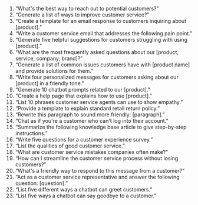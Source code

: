 1. “What's the best way to reach out to potential customers?”
2. “Generate a list of ways to improve customer service?”
3. “Create a template for an email response to customers inquiring about [product].”
4. “Write a customer service email that addresses the following pain point.”
5. “Generate five helpful suggestions for customers struggling with using [product].”
6. “What are the most frequently asked questions about our [product, service, company, brand]?”
7. “Generate a list of common issues customers have with [product name] and provide solutions for them.”
8. “Write four personalized messages for customers asking about our [product] in a friendly tone.”
9. “Generate 10 chatbot prompts related to our [product].”
10. “Create a help page that explains how to use [product].”
11. “List 10 phrases customer service agents can use to show empathy.”
12. “Provide a template to explain standard retail return policy.”
13. “Rewrite this paragraph to sound more friendly: [paragraph].”
14. “Chat as if you're a customer who can't log into their account.”
15. “Summarize the following knowledge base article to give step-by-step instructions.”
16. “Write five questions for a customer experience survey.”
17. “List the qualities of good customer service.”
18. “What are customer service mistakes companies often make?”
19. “How can I streamline the customer service process without losing customers?”
20. “What's a friendly way to respond to this message from a customer?”
21. “Act as a customer service representative and answer the following question: [question].”
22. “List five different ways a chatbot can greet customers.”
23. “List five ways a chatbot can say goodbye to a customer.”